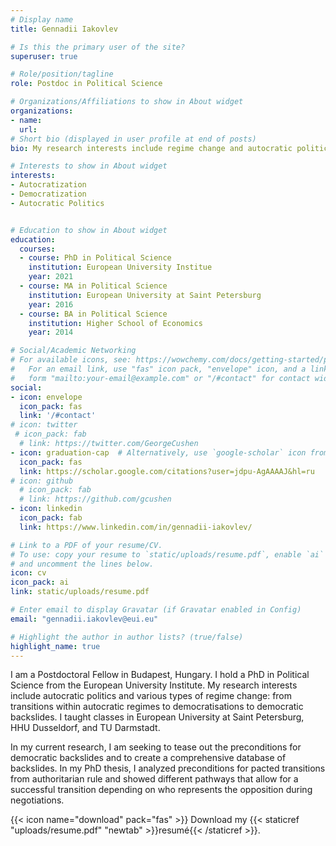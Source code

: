 ```yaml
---
# Display name
title: Gennadii Iakovlev

# Is this the primary user of the site?
superuser: true

# Role/position/tagline
role: Postdoc in Political Science

# Organizations/Affiliations to show in About widget
organizations:
- name:
  url: 
# Short bio (displayed in user profile at end of posts)
bio: My research interests include regime change and autocratic politics.

# Interests to show in About widget
interests:
- Autocratization
- Democratization
- Autocratic Politics


# Education to show in About widget
education:
  courses:
  - course: PhD in Political Science
    institution: European University Institue
    year: 2021
  - course: MA in Political Science
    institution: European University at Saint Petersburg
    year: 2016
  - course: BA in Political Science
    institution: Higher School of Economics
    year: 2014

# Social/Academic Networking
# For available icons, see: https://wowchemy.com/docs/getting-started/page-builder/#icons
#   For an email link, use "fas" icon pack, "envelope" icon, and a link in the
#   form "mailto:your-email@example.com" or "/#contact" for contact widget.
social:
- icon: envelope
  icon_pack: fas
  link: '/#contact'
# icon: twitter
 # icon_pack: fab
  # link: https://twitter.com/GeorgeCushen
- icon: graduation-cap  # Alternatively, use `google-scholar` icon from `ai` icon pack
  icon_pack: fas
  link: https://scholar.google.com/citations?user=jdpu-AgAAAAJ&hl=ru
# icon: github
  # icon_pack: fab
  # link: https://github.com/gcushen
- icon: linkedin
  icon_pack: fab
  link: https://www.linkedin.com/in/gennadii-iakovlev/

# Link to a PDF of your resume/CV.
# To use: copy your resume to `static/uploads/resume.pdf`, enable `ai` icons in `params.toml`, 
# and uncomment the lines below.
icon: cv
icon_pack: ai
link: static/uploads/resume.pdf

# Enter email to display Gravatar (if Gravatar enabled in Config)
email: "gennadii.iakovlev@eui.eu"

# Highlight the author in author lists? (true/false)
highlight_name: true
---
```

I am a Postdoctoral Fellow in Budapest, Hungary. I hold a PhD in Political Science from the European University Institute.  My research interests include autocratic politics and various types of regime change: from transitions within autocratic regimes to democratisations to democratic backslides. I taught classes in European University at Saint Petersburg, HHU Dusseldorf, and TU Darmstadt.

In my current research, I am seeking to tease out the preconditions for democratic backslides and to create a comprehensive database of backslides. In my PhD thesis, I analyzed preconditions for pacted transitions from authoritarian rule and showed different pathways that allow for a successful transition depending on who represents the opposition during negotiations. 

{{< icon name="download" pack="fas" >}} Download my {{< staticref "uploads/resume.pdf" "newtab" >}}resumé{{< /staticref >}}.
